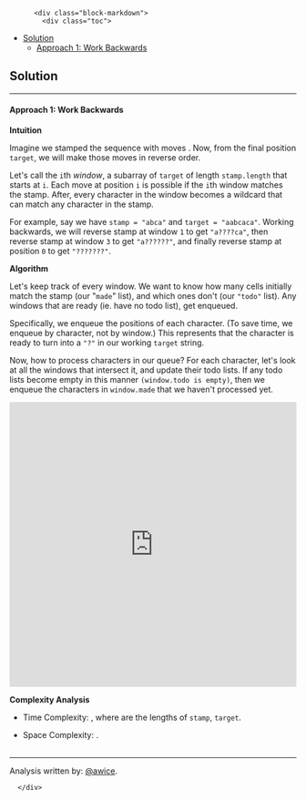 <div class="article-body">
        
          <div class="block-markdown">
            <div class="toc">
<ul>
<li><a href="#solution">Solution</a><ul>
<li><a href="#approach-1-work-backwards">Approach 1: Work Backwards</a></li>
</ul>
</li>
</ul>
</div>
<h2 id="solution">Solution</h2>
<hr>
<h4 id="approach-1-work-backwards">Approach 1: Work Backwards</h4>
<p><strong>Intuition</strong></p>
<p>Imagine we stamped the sequence with moves <script type="math/tex; mode=display">m_1, m_2, \cdots</script>.  Now, from the final position <code>target</code>, we will make those moves in reverse order.  </p>
<p>Let's call the <code>i</code>th <em>window</em>, a subarray of <code>target</code> of length <code>stamp.length</code> that starts at <code>i</code>.  Each move at position <code>i</code> is possible if the <code>i</code>th window matches the stamp.  After, every character in the window becomes a wildcard that can match any character in the stamp.</p>
<p>For example, say we have <code>stamp = "abca"</code> and <code>target = "aabcaca"</code>.  Working backwards, we will reverse stamp at window <code>1</code> to get <code>"a????ca"</code>, then reverse stamp at window <code>3</code> to get <code>"a??????"</code>, and finally reverse stamp at position <code>0</code> to get <code>"???????"</code>.</p>
<p><strong>Algorithm</strong></p>
<p>Let's keep track of every window.  We want to know how many cells initially match the stamp (our "<code>made</code>" list), and which ones don't (our <code>"todo"</code> list).  Any windows that are ready (ie. have no todo list), get enqueued.</p>
<p>Specifically, we enqueue the positions of each character.  (To save time, we enqueue by character, not by window.)  This represents that the character is ready to turn into a <code>"?"</code> in our working <code>target</code> string.</p>
<p>Now, how to process characters in our queue?  For each character, let's look at all the windows that intersect it, and update their todo lists.  If any todo lists become empty in this manner <code>(window.todo is empty)</code>, then we enqueue the characters in <code>window.made</code> that we haven't processed yet.</p>
<iframe src="https://leetcode.com/playground/fePTAdQw/shared" frameborder="0" width="100%" height="500" name="fePTAdQw"></iframe>

<p><strong>Complexity Analysis</strong></p>
<ul>
<li>
<p>Time Complexity:  <script type="math/tex; mode=display">O(N(N-M))</script>, where <script type="math/tex; mode=display">M, N</script> are the lengths of <code>stamp</code>, <code>target</code>.</p>
</li>
<li>
<p>Space Complexity:  <script type="math/tex; mode=display">O(N(N-M))</script>.
<br>
<br></p>
</li>
</ul>
<hr>
<p>Analysis written by: <a href="https://leetcode.com/awice">@awice</a>.</p>
          </div>
        
      </div>